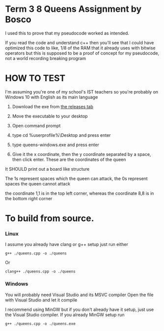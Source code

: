 # Term 3 8 Queens Assignment by Bosco

I used this to prove that my pseudocode worked as intended.

If you read the code and understand c++ then you'll see that I could have optimized this code to like, 1/8 of the RAM that it already uses with bitwise operators but this is supposed to be a proof of concept for my pseudocode, not a world recording breaking program

# HOW TO TEST

I'm assuming you're one of my school's IST teachers so you're probably on Windows 10 with English as its main language

1. Download the exe from [the releases tab](https://github.com/fijcj/term3-assignment/releases)

2. Move the executable to your desktop

3. Open command prompt

4. type cd %userprofile%\Desktop and press enter

5. type queens-windows.exe and press enter

6. Give it the x coordinate, then the y coordinate separated by a space, then click enter. These are the coordinates of the queen

It SHOULD print out a board like structure

The 1s represent spaces which the queen can attack, the 0s represent spaces the queen cannot attack


the coordinate 1,1 is in the top left corner, whereas the coordinate 8,8 is in the bottom right corner


# To build from source.

### Linux
I assume you already have clang or g++ setup just run either

`g++ ./queens.cpp -o ./queens`

Or

`clang++ ./queens.cpp -o ./queens`

### Windows
You will probably need Visual Studio and its MSVC compiler
Open the file with Visual Studio and let it compile

I recommend using MinGW but if you don't already have it setup, just use the Visual Studio compiler. If you already MinGW setup run 

`g++ ./queens.cpp -o ./queens.exe`
